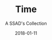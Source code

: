 ---
title: "Time"
subtitle: "A SSAD's Collection"
customForwardUrl: "https://www.youtube.com/watch?v=zdYzL6wkr0A"
displayImg: "https://img.youtube.com/vi/zdYzL6wkr0A/0.jpg"
date: "2018-01-11"
newTab: true 
---